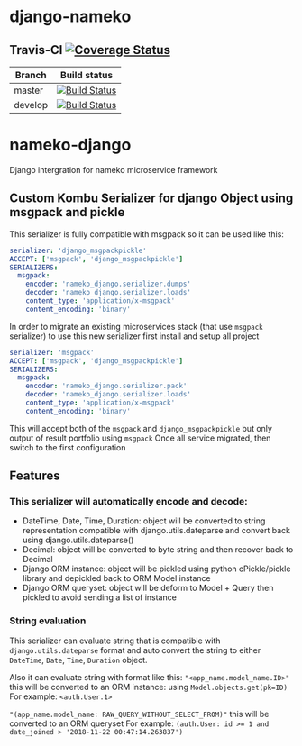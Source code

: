 # django-nameko

## Travis-CI  [![Coverage Status](https://coveralls.io/repos/github/tranvietanh1991/nameko-django/badge.svg)](https://coveralls.io/github/tranvietanh1991/nameko-django)
| Branch  | Build status                             |
| ------- | ---------------------------------------- |
| master  | [![Build Status](https://travis-ci.org/tranvietanh1991/nameko-django.svg?branch=master)](https://travis-ci.org/tranvietanh1991/nameko-django) |
| develop | [![Build Status](https://travis-ci.org/tranvietanh1991/nameko-django.svg?branch=develop)](https://travis-ci.org/tranvietanh1991/nameko-django) |

# nameko-django
Django intergration for nameko microservice framework

## Custom Kombu Serializer for django Object using msgpack and pickle

This serializer is fully compatible with msgpack so it can be used like this:

```yaml
serializer: 'django_msgpackpickle'
ACCEPT: ['msgpack', 'django_msgpackpickle']
SERIALIZERS:
  msgpack:
    encoder: 'nameko_django.serializer.dumps'
    decoder: 'nameko_django.serializer.loads'
    content_type: 'application/x-msgpack'
    content_encoding: 'binary'
```

In order to migrate an existing microservices stack (that use `msgpack` serializer) to use this new serializer 
first install and setup all project
```yaml
serializer: 'msgpack'
ACCEPT: ['msgpack', 'django_msgpackpickle']
SERIALIZERS:
  msgpack:
    encoder: 'nameko_django.serializer.pack'
    decoder: 'nameko_django.serializer.loads'
    content_type: 'application/x-msgpack'
    content_encoding: 'binary'
```
This will accept both of the `msgpack` and `django_msgpackpickle` but only output of result portfolio using `msgpack`
Once all service migrated, then switch to the first configuration

## Features
### This serializer will automatically encode and decode: 
- DateTime, Date, Time, Duration: 
    object will be converted to string representation compatible with django.utils.dateparse 
    and convert back using django.utils.dateparse()
- Decimal:
    object will be converted to byte string and then recover back to Decimal
- Django ORM instance:
    object will be pickled using python cPickle/pickle library and depickled back to ORM Model instance
- Django ORM queryset:
    object will be deform to Model + Query then pickled to avoid sending a list of instance

### String evaluation
This serializer can evaluate string that is compatible with `django.utils.dateparse` format 
and auto convert the string to either `DateTime`, `Date`, `Time`, `Duration` object.

Also it can evaluate string with format like this:
`"<app_name.model_name.ID>"`  this will be converted to an ORM instance: using `Model.objects.get(pk=ID)`
For example: `<auth.User.1>`

`"(app_name.model_name: RAW_QUERY_WITHOUT_SELECT_FROM)"` this will be converted to an ORM queryset
For example: `(auth.User: id >= 1 and date_joined > '2018-11-22 00:47:14.263837')`
